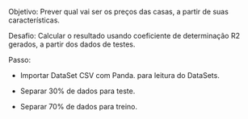 

Objetivo: Prever qual vai ser os preços das casas, a partir de suas características.

Desafio: Calcular o resultado usando coeficiente de determinação R2 gerados, a partir dos dados de testes.

Passo:

* Importar DataSet CSV com Panda. para leitura do DataSets.

* Separar 30% de dados para teste.

* Separar 70% de dados para treino.







